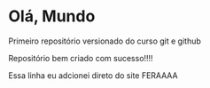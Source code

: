 # Olá, Mundo
Primeiro repositório versionado do curso git e github 

Repositório bem criado com sucesso!!!! 

Essa linha eu adcionei direto do site FERAAAA
